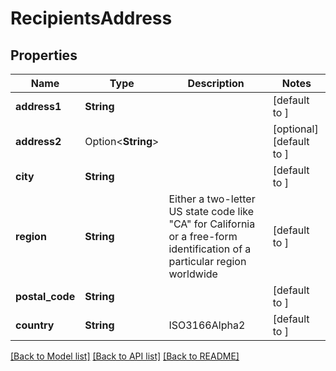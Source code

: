 # RecipientsAddress

## Properties

Name | Type | Description | Notes
------------ | ------------- | ------------- | -------------
**address1** | **String** |  | [default to ]
**address2** | Option<**String**> |  | [optional][default to ]
**city** | **String** |  | [default to ]
**region** | **String** | Either a two-letter US state code like \"CA\" for California or a free-form identification of a particular region worldwide | [default to ]
**postal_code** | **String** |  | [default to ]
**country** | **String** | ISO3166Alpha2 | [default to ]

[[Back to Model list]](../README.md#documentation-for-models) [[Back to API list]](../README.md#documentation-for-api-endpoints) [[Back to README]](../README.md)


